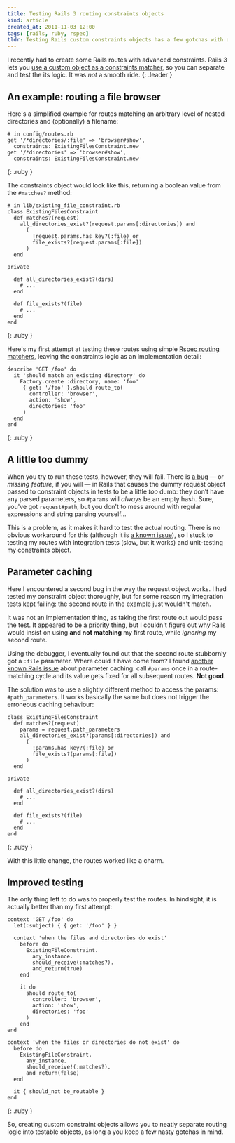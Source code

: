 ```yaml
---
title: Testing Rails 3 routing constraints objects
kind: article
created_at: 2011-11-03 12:00
tags: [rails, ruby, rspec]
tldr: Testing Rails custom constraints objects has a few gotchas with dummy requests and params caching.
---
```

I recently had to create some Rails routes with advanced constraints. Rails 3 lets you [use a custom object as a constraints matcher][guide], so you can separate and test the its logic. It was _not_ a smooth ride.
{: .leader }

## An example: routing a file browser

Here's a simplified example for routes matching an arbitrary level of nested directories and (optionally) a filename:

    # in config/routes.rb
    get '/*directories/:file' => 'browser#show',
      constraints: ExistingFilesConstraint.new
    get '/*directories' => 'browser#show',
      constraints: ExistingFilesConstraint.new
{: .ruby }

The constraints object would look like this, returning a boolean value from the `#matches?` method:

    # in lib/existing_file_constraint.rb
    class ExistingFilesConstraint
      def matches?(request)
        all_directories_exist?(request.params[:directories]) and
          (
            !request.params.has_key?(:file) or
            file_exists?(request.params[:file])
          )
      end
    
    private
      
      def all_directories_exist?(dirs)
        # ...
      end

      def file_exists?(file)
        # ...
      end
    end
{: .ruby }

Here's my first attempt at testing these routes using simple [Rspec routing matchers][routing], leaving the constraints logic as an implementation detail:

    describe 'GET /foo' do
      it 'should match an existing directory' do
        Factory.create :directory, name: 'foo'
         { get: '/foo' }.should route_to(
           controller: 'browser',
           action: 'show',
           directories: 'foo'
         )
      end
    end
{: .ruby }

## A little too dummy

When you try to run these tests, however, they will fail. There is [a bug][issue2781] — or _missing feature_, if you will — in Rails that causes the dummy request object passed to constraint objects in tests to be a little _too_ dumb: they don’t have any parsed parameters, so `#params` will _always_ be an empty hash. Sure, you've got `request#path`, but you don't to mess around with regular expressions and string parsing yourself…

This is a problem, as it makes it hard to test the actual routing. There is no obvious workaround for this (although it is [a known issue][issue2781]), so I stuck to testing my routes with integration tests (slow, but it works) and unit-testing my constraints object. 

## Parameter caching

Here I encountered a second bug in the way the request object works. I had tested my constraint object thoroughly, but for some reason my integration tests kept failing: the second route in the example just wouldn't match. 

It was not an implementation thing, as taking the first route out would pass the test. It appeared to be a priority thing, but I couldn't figure out why Rails would insist on using **and not matching** my first route, while _ignoring_ my second route.

Using the debugger, I eventually found out that the second route stubbornly got a `:file` parameter. Where could it have come from? I found [another known Rails issue][issue2510] about parameter caching: call `#params` once in a route-matching cycle and its value gets fixed for all subsequent routes. **Not good**. 

The solution was to use a slightly different method to access the params: `#path_parameters`. It works basically the same but does not trigger the erroneous caching behaviour:

    class ExistingFilesConstraint
      def matches?(request)
        params = request.path_parameters
        all_directories_exist?(params[:directories]) and
          (
            !params.has_key?(:file) or
            file_exists?(params[:file])
          )
      end
    
    private
      
      def all_directories_exist?(dirs)
        # ...
      end

      def file_exists?(file)
        # ...
      end
    end
{: .ruby }

With this little change, the routes worked like a charm. 

## Improved testing

The only thing left to do was to properly test the routes. In hindsight, it is actually better than my first attempt:

    context 'GET /foo' do
      let(:subject) { { get: '/foo' } }

      context 'when the files and directories do exist'
        before do
          ExistingFileConstraint.
            any_instance.
            should_receive(:matches?).
            and_return(true)
        end

        it do
          should route_to(
            controller: 'browser',
            action: 'show',
            directories: 'foo'
          )
        end
    end
   
    context 'when the files or directories do not exist' do
      before do
        ExistingFileConstraint.
          any_instance.
          should_receive!(:matches?).
          and_return(false)
      end

      it { should_not be_routable }
    end
{: .ruby }

So, creating custom constraint objects allows you to neatly separate routing logic into testable objects, as long a you keep a few nasty gotchas in mind.

[issue2510]: http://github.com/rails/rails/issues/2510
[issue2781]: http://github.com/rails/rails/issues/2781
[guide]: http://guides.rubyonrails.org/routing.html#advanced-constraints
[routing]: https://www.relishapp.com/rspec/rspec-rails/docs/routing-specs
